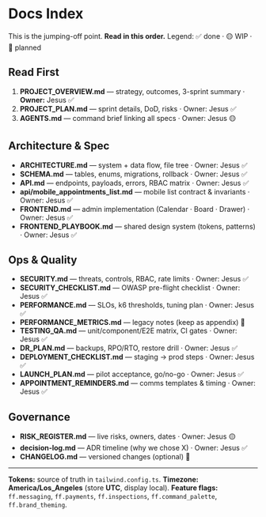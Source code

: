 # Docs Index

This is the jumping-off point. **Read in this order.**
Legend: ✅ done · 🟡 WIP · 🔵 planned

## Read First
1. **PROJECT_OVERVIEW.md** — strategy, outcomes, 3-sprint summary · **Owner:** Jesus ✅
2. **PROJECT_PLAN.md** — sprint details, DoD, risks · Owner: Jesus ✅
3. **AGENTS.md** — command brief linking all specs · Owner: Jesus 🟡

## Architecture & Spec

- **ARCHITECTURE.md** — system + data flow, file tree · Owner: Jesus ✅
- **SCHEMA.md** — tables, enums, migrations, rollback · Owner: Jesus ✅
- **API.md** — endpoints, payloads, errors, RBAC matrix · Owner: Jesus ✅
- **api/mobile_appointments_list.md** — mobile list contract & invariants · Owner: Jesus ✅
- **FRONTEND.md** — admin implementation (Calendar · Board · Drawer) · Owner: Jesus ✅
- **FRONTEND_PLAYBOOK.md** — shared design system (tokens, patterns) · Owner: Jesus ✅

## Ops & Quality

- **SECURITY.md** — threats, controls, RBAC, rate limits · Owner: Jesus ✅
- **SECURITY_CHECKLIST.md** — OWASP pre-flight checklist · Owner: Jesus ✅
- **PERFORMANCE.md** — SLOs, k6 thresholds, tuning plan · Owner: Jesus ✅
- **PERFORMANCE_METRICS.md** — legacy notes (keep as appendix) 🔵
- **TESTING_QA.md** — unit/component/E2E matrix, CI gates · Owner: Jesus ✅
- **DR_PLAN.md** — backups, RPO/RTO, restore drill · Owner: Jesus ✅
- **DEPLOYMENT_CHECKLIST.md** — staging → prod steps · Owner: Jesus ✅
- **LAUNCH_PLAN.md** — pilot acceptance, go/no-go · Owner: Jesus ✅
- **APPOINTMENT_REMINDERS.md** — comms templates & timing · Owner: Jesus ✅

## Governance

- **RISK_REGISTER.md** — live risks, owners, dates · Owner: Jesus 🟡
- **decision-log.md** — ADR timeline (why we chose X) · Owner: Jesus ✅
- **CHANGELOG.md** — versioned changes (optional) 🔵

---

**Tokens:** source of truth in `tailwind.config.ts`.
**Timezone:** **America/Los_Angeles** (store **UTC**, display local).
**Feature flags:** `ff.messaging`, `ff.payments`, `ff.inspections`, `ff.command_palette`, `ff.brand_theming`.
